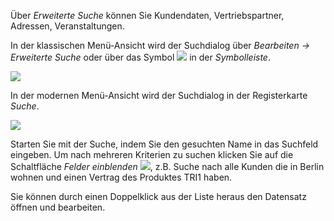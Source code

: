 Über *Erweiterte Suche* können Sie Kundendaten, Vertriebspartner, Adressen, Veranstaltungen.

In der klassischen Menü-Ansicht wird der Suchdialog über *Bearbeiten → Erweiterte Suche* oder über das Symbol  ![](http://xpecto.github.io/docs/img/img_1429027888314.png) in der *Symbolleiste*.

![](http://xpecto.github.io/docs/img/img_1461682745019.png)

In der modernen Menü-Ansicht wird der Suchdialog in der Registerkarte *Suche*.

![](http://xpecto.github.io/docs/img/img_1461682359703.png)

 Starten Sie mit der Suche, indem Sie den gesuchten Name in das Suchfeld eingeben.
Um nach mehreren Kriterien zu suchen klicken Sie auf die Schaltfläche *Felder einblenden* ![](http://xpecto.github.io/docs/img/img_1461682679587.png), z.B. Suche nach alle Kunden die in Berlin wohnen und einen Vertrag des Produktes TRI1 haben.

Sie können durch einen Doppelklick aus der Liste heraus den Datensatz öffnen und bearbeiten. 
